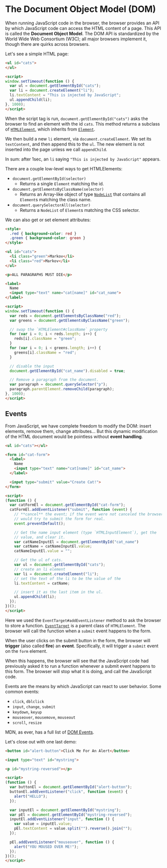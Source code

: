 # The Document Object Model (DOM)

When running JavaScript code in the browser, the browser provides an
API by which JavaScript code can access the HTML content of a page.
This API is called the **Document Object Model**. The DOM API is
standardized by the World Wide Web Consortium (W3C); all major
browsers implement it, though there are quirks across browsers.

Let's see a simple HTML page:

```html
<ul id="cats">
</ul>

<script>
window.setTimeout(function () {
  var ul = document.getElementById("cats");
  var li = document.createElement("li");
  li.textContent = "This is injected by JavaScript";
  ul.appendChild(li);
}, 1000);
</script>
```

When the script tag is run, `document.getElementById("cats")` asks the
browser to find an element with the id `cats`. This method returns a
subclass of [`HTMLElement`][html-element], which inherits from
[`Element`][element].

We then build a new `li` element, via `document.createElement`. We set
its `textContent`, and then append this to the `ul`. The new element
is not inserted into the page unless we call `appendChild`.

In sum: after 1sec, an `li` saying `"This is injected by JavaScript"`
appears.

There are a couple low-level ways to get HTMLElements:

* `document.getElementById(selector)`
    * Returns a single `Element` matching the id.
* `document.getElementsByClassName(selector)`
    * Returns an Array-like object of type [`NodeList`][node-list] that
      contains all `Element`s matching the class name.
* `document.querySelectorAll(selector)`
    * Returns a `NodeList` of `Element`s matching the CSS selector.

We can also get or set element attributes:

```html
<style>
  .red { background-color: red }
  .green { background-color: green }
</style>

<ul id="cats">
  <li class="green">Markov</li>
  <li class="red">Markov</li>
</ul>

<p>ALL PARAGRAPHS MUST DIE</p>

<label>
  Name
  <input type="text" name="cat[name]" id="cat_name">
</label>

<script>
window.setTimeout(function () {
  var reds = document.getElementsByClassName("red");
  var greens = document.getElementsByClassName("green");

  // swap the `HTMLElement#className` property
  for (var i = 0; i < reds.length; i++) {
    reds[i].className = "green";
  }
  for (var i = 0; i < greens.length; i++) {
    greens[i].className = "red";
  }

  // disable the input
  document.getElementById("cat_name").disabled = true;

  // Remove a paragraph from the document.
  var paragraph = document.querySelector("p");
  paragraph.parentElement.removeChild(paragraph);
}, 1000);
</script>
```

## Events

From JavaScript, we have complete freedom to modify the DOM: insert
elements, remove them, change attributes... But this dynamic
modification of the HTML document would be pointless without **event
handling**.

```html
<ul id="cats"></ul>

<form id="cat-form">
  <label>
    Name
    <input type="text" name="cat[name]" id="cat_name">
  </label>

  <input type="submit" value="Create Cat!">
</form>

<script>
(function () {
  var catFormEl = document.getElementById("cat-form");
  catFormEl.addEventListener("submit", function (event) {
    // **cancel** the event; if the event were not canceled the browser
    // would try to submit the form for real.
    event.preventDefault();

    // Get the name input element (type `HTMLInputElement`), get the
    // value, and clear it.
    var catNameInputEl = document.getElementById("cat_name")
    var catName = catNameInputEl.value;
    catNameInputEl.value = "";

    // Get the ul of cats.
    var ul = document.getElementById("cats");
    // create an li element
    var li = document.createElement("li");
    // set the text of the li to be the value of the
    li.textContent = catName;

    // insert it as the last item in the ul.
    ul.appendChild(li);
  });
})();
</script>
```

Here we used the `EventTarget#addEventListener` method to ask the
browser to store a function. [`EventTarget`][event-target] is a parent
class of `HTMLElement`. The browser will call the function when a
`submit` event happens to the form.

When the user clicks on the submit button in the form, the browser
will **trigger** (also called **fire**) an **event**. Specifically, it
will trigger a `submit` event on the `form` element.

When this happens, the browser will see that the JavaScript code had
previously asked it to run a function whenever a submit event happens
to this form. The browser will stop what it is doing, and call the
JavaScript code.

Events are the means by which JavaScript can react to user behavior.
Some common events:

* `click`, `dblclick`
* `input`, `change`, `submit`
* `keydown`, `keyup`
* `mouseover`, `mousemove`, `mouseout`
* `scroll`, `resize`

MDN, as ever, has a full list of [DOM Events][dom-events].

Let's close out with one last demo:

```html
<button id="alert-button">Click Me For An Alert</button>

<input type="text" id="mystring">

<p id="mystring-reversed"></p>

<script>
(function () {
  var buttonEl = document.getElementById("alert-button");
  buttonEl.addEventListener("click", function (event) {
    alert("HELLO");
  });

  var inputEl = document.getElementById("mystring");
  var pEl = document.getElementById("mystring-reversed");
  inputEl.addEventListener("input", function () {
    var value = inputEl.value;
    pEl.textContent = value.split("").reverse().join("");
  });

  pEl.addEventListener("mouseover", function () {
    alert("YOU MOUSED OVER ME!");
  });
})();
</script>
```

[html-element]: https://developer.mozilla.org/en-US/docs/Web/API/HTMLElement
[element]: https://developer.mozilla.org/en-US/docs/Web/API/Element
[node-list]: https://developer.mozilla.org/en-US/docs/Web/API/NodeList
[event-target]: https://developer.mozilla.org/en-US/docs/Web/API/EventTarget
[dom-events]: https://developer.mozilla.org/en-US/docs/Web/Events
